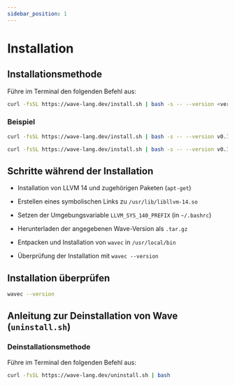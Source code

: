 ```yaml
---
sidebar_position: 1
---
```


# Installation

## Installationsmethode

Führe im Terminal den folgenden Befehl aus:

```bash
curl -fsSL https://wave-lang.dev/install.sh | bash -s -- --version <version>
```

### Beispiel

```bash
curl -fsSL https://wave-lang.dev/install.sh | bash -s -- --version v0.1.3-pre-beta
```

```bash
curl -fsSL https://wave-lang.dev/install.sh | bash -s -- --version v0.1.3-pre-beta-nightly-2025-07-11
```

## Schritte während der Installation
- Installation von LLVM 14 und zugehörigen Paketen (`apt-get`)

- Erstellen eines symbolischen Links zu `/usr/lib/libllvm-14.so`

- Setzen der Umgebungsvariable `LLVM_SYS_140_PREFIX` (in `~/.bashrc`)

- Herunterladen der angegebenen Wave-Version als `.tar.gz`

- Entpacken und Installation von `wavec` in `/usr/local/bin`

- Überprüfung der Installation mit `wavec --version`

## Installation überprüfen

```bash
wavec --version
```

## Anleitung zur Deinstallation von Wave (`uninstall.sh`)
### Deinstallationsmethode
Führe im Terminal den folgenden Befehl aus:

```bash
curl -fsSL https://wave-lang.dev/uninstall.sh | bash
```
